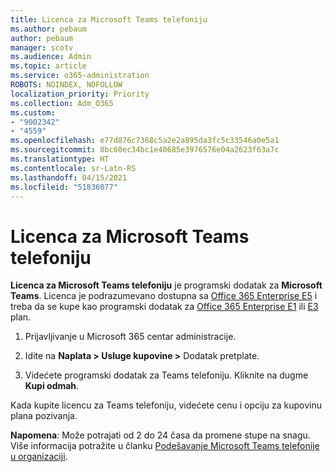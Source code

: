 ```yaml
---
title: Licenca za Microsoft Teams telefoniju
ms.author: pebaum
author: pebaum
manager: scotv
ms.audience: Admin
ms.topic: article
ms.service: o365-administration
ROBOTS: NOINDEX, NOFOLLOW
localization_priority: Priority
ms.collection: Adm_O365
ms.custom:
- "9002342"
- "4559"
ms.openlocfilehash: e77d876c7368c5a2e2a895da3fc5c33546a0e5a1
ms.sourcegitcommit: 8bc60ec34bc1e40685e3976576e04a2623f63a7c
ms.translationtype: HT
ms.contentlocale: sr-Latn-RS
ms.lasthandoff: 04/15/2021
ms.locfileid: "51836077"
---
```

# <a name="microsoft-teams-phone-license"></a>Licenca za Microsoft Teams telefoniju

**Licenca za Microsoft Teams telefoniju** je programski dodatak za **Microsoft Teams**. Licenca je podrazumevano dostupna sa [Office 365 Enterprise E5](https://www.microsoft.com/microsoft-365/business/office-365-enterprise-e5-business-software?rtc=1&activetab=pivot%3aoverviewtab) i treba da se kupe kao programski dodatak za [Office 365 Enterprise E1](https://products.office.com/business/office-365-enterprise-e1-business-software) ili [E3](https://products.office.com/business/office-365-enterprise-e3-business-software) plan.

1. Prijavljivanje u Microsoft 365 centar administracije.

2. Idite na **Naplata > Usluge kupovine >** Dodatak pretplate. 

3. Videćete programski dodatak za Teams telefoniju. Kliknite na dugme **Kupi odmah**.

Kada kupite licencu za Teams telefoniju, videćete cenu i opciju za kupovinu plana pozivanja.

**Napomena**: Može potrajati od 2 do 24 časa da promene stupe na snagu. Više informacija potražite u članku [Podešavanje Microsoft Teams telefonije u organizaciji](https://docs.microsoft.com/MicrosoftTeams/setting-up-your-phone-system). 

